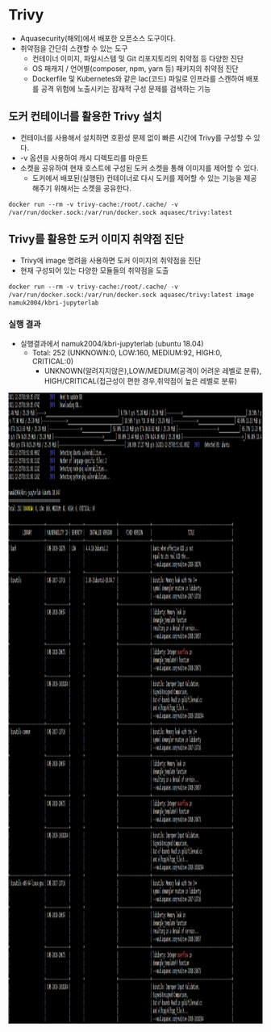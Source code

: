 # Trivy
 - Aquasecurity(해외)에서 배포한 오픈소스 도구이다.
 - 취약점을 간단히 스캔할 수 있는 도구
   - 컨테이너 이미지, 파일시스템 및 Git 리포지토리의 취약점 등 다양한 진단
   - OS 패캐지 / 언어별(composer, npm, yarn 등) 패키지의 취약점 진단
   - Dockerfile 및 Kubernetes와 같은 lac(코드) 파일로 인프라를 스캔하여 배포를 공격 위험에 노출시키는 잠재적 구성 문제를 검색하는 기능

## 도커 컨테이너를 활용한 Trivy 설치
  - 컨테이너를 사용해서 설치하면 호환성 문제 없이 빠른 시간에 Trivy를 구성할 수 있다.
  - -v 옵션을 사용하여 캐시 디렉토리를 마운트 
  - 소켓을 공유하여 현재 호스트에 구성된 도커 소켓을 통해 이미지를 제어할 수 있다.
    - 도커에서 배포된(실행된) 컨테이너로 다시 도커를 제어할 수 있는 기능을 제공해주기 위해서는 소켓을 공유한다.
  
```
docker run --rm -v trivy-cache:/root/.cache/ -v /var/run/docker.sock:/var/run/docker.sock aquasec/trivy:latest
```

## Trivy를 활용한 도커 이미지 취약점 진단
  - Trivy에 image 명려을 사용하면 도커 이미지의 취약점을 진단
  - 현재 구성되어 있는 다양한 모듈들의 취약점을 도출

```
docker run --rm -v trivy-cache:/root/.cache/ -v /var/run/docker.sock:/var/run/docker.sock aquasec/trivy:latest image namuk2004/kbri-jupyterlab
```

### 실행 결과
- 실행결과에서 namuk2004/kbri-jupyterlab (ubuntu 18.04)
  - Total: 252 (UNKNOWN:0, LOW:160, MEDIUM:92, HIGH:0, CRITICAL:0) 
    - UNKNOWN(알려지지않은),LOW/MEDIUM(공격이 어려운 레벨로 분류), HIGH/CRITICAL(접근성이 편한 경우,취약점이 높은 레벨로 분류)

<img src="https://github.com/Virusuki/Kubernetes/blob/main/k8s-develop/Security%20(%EB%B3%B4%EC%95%88)/img/Trivy%EC%8B%A4%ED%96%89%EA%B2%B0%EA%B3%BC.PNG" width="1050px" height="1250px" title="px(픽셀) 크기 설정" alt="Trivy 실행결과"></img><br/>
